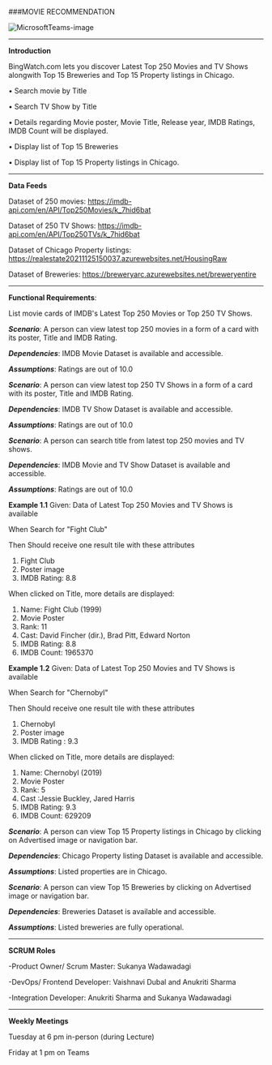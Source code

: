  ###MOVIE RECOMMENDATION

![MicrosoftTeams-image](https://user-images.githubusercontent.com/90084383/140229869-7ca45c4f-bcdb-4a42-b3d1-1f158f25d1ab.png)
________________________________________
**Introduction**

BingWatch.com lets you discover Latest Top 250 Movies and TV Shows alongwith Top 15 Breweries and Top 15 Property listings in Chicago.

•	Search movie by Title

•	Search TV Show by Title

•	Details regarding Movie poster, Movie Title, Release year, IMDB Ratings, IMDB Count will be displayed.

•	Display list of Top 15 Breweries

•	Display list of Top 15 Property listings in Chicago.

________________________________________

**Data Feeds**

Dataset of 250 movies: https://imdb-api.com/en/API/Top250Movies/k_7hid6bat

Dataset of 250 TV Shows: https://imdb-api.com/en/API/Top250TVs/k_7hid6bat

Dataset of Chicago Property listings: https://realestate20211125150037.azurewebsites.net/HousingRaw

Dataset of Breweries: https://breweryarc.azurewebsites.net/breweryentire
________________________________________
**Functional Requirements**:

List movie cards of IMDB's Latest Top 250 Movies or Top 250 TV Shows.

**_Scenario_**: A person can view latest top 250 movies in a form of a card with its poster, Title and IMDB Rating.

**_Dependencies_**: IMDB Movie Dataset is available and accessible.

**_Assumptions_**: Ratings are out of 10.0


**_Scenario_**: A person can view latest top 250 TV Shows in a form of a card with its poster, Title and IMDB Rating.

**_Dependencies_**: IMDB TV Show Dataset is available and accessible.

**_Assumptions_**: Ratings are out of 10.0


**_Scenario_**: A person can search title from latest top 250 movies and TV shows.

**_Dependencies_**: IMDB Movie and TV Show Dataset is available and accessible.

**_Assumptions_**: Ratings are out of 10.0


**Example 1.1**
Given: Data of Latest Top 250 Movies and TV Shows is available

When Search for "Fight Club"

Then Should receive one result tile with these attributes
1.	Fight Club
2.	Poster image
3.	IMDB Rating: 8.8

When clicked on Title, more details are displayed: 
1. Name: Fight Club (1999)
2. Movie Poster
3. Rank: 11
4. Cast: David Fincher (dir.), Brad Pitt, Edward Norton
5. IMDB Rating: 8.8
6. IMDB Count: 1965370


**Example 1.2**
Given: Data of Latest Top 250 Movies and TV Shows is available

When Search for "Chernobyl"

Then Should receive one result tile with these attributes
1.	Chernobyl
2.	Poster image 
3.	IMDB Rating : 9.3

When clicked on Title, more details are displayed: 
1. Name: Chernobyl (2019)
2. Movie Poster
3. Rank: 5
4. Cast :Jessie Buckley, Jared Harris
5. IMDB Rating: 9.3
6. IMDB Count: 629209


**_Scenario_**: A person can view Top 15 Property listings in Chicago by clicking on Advertised image or navigation bar.

**_Dependencies_**: Chicago Property listing Dataset is available and accessible.

**_Assumptions_**: Listed properties are in Chicago.


**_Scenario_**: A person can view Top 15 Breweries by clicking on Advertised image or navigation bar.

**_Dependencies_**: Breweries Dataset is available and accessible.

**_Assumptions_**: Listed breweries are fully operational.

________________________________________
**SCRUM Roles**

-Product Owner/ Scrum Master: Sukanya Wadawadagi

-DevOps/ Frontend Developer: Vaishnavi Dubal and Anukriti Sharma

-Integration Developer: Anukriti Sharma and Sukanya Wadawadagi
________________________________________
**Weekly Meetings**

Tuesday at 6 pm in-person (during Lecture)

Friday at 1 pm on Teams


